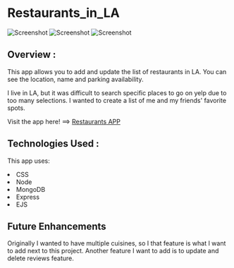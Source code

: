 # Restaurants_in_LA

![Screenshot](./images/lading.png)
![Screenshot](./images/list.png)
![Screenshot](./images/detail.png)

## Overview :

This app allows you to add and update the list of restaurants in LA. You can see the location, name and parking availability.

I live in LA, but it was difficult to search specific places to go on yelp due to too many selections. I wanted to create a list of me and my friends' favorite spots.

Visit the app here! ==> [Restaurants APP](https://project2-restaurants.herokuapp.com/)

## Technologies Used :

This app uses:
<li>CSS
<li>Node
<li>MongoDB
<li>Express
<li>EJS

## Future Enhancements

Originally I wanted to have multiple cuisines, so I that feature is what I want to add next to this project. Another feature I want to add is to update and delete reviews feature.
